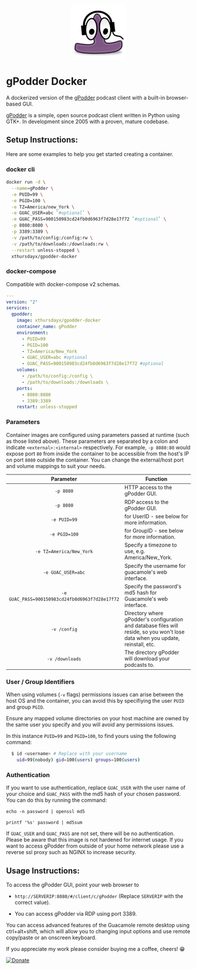 <p align="center">
    <img src="https://raw.githubusercontent.com/xthursdayx/docker-templates/master/images/gpodder-icon.png" alt="" width="150"/>  
</p>

# gPodder Docker

A dockerized version of the [gPodder](https://gpodder.github.io/) podcast client with a built-in browser-based GUI.

[gPodder](https://gpodder.github.io/) is a simple, open source podcast client written in Python using GTK+. In development since 2005 with a proven, mature codebase.

## Setup Instructions:

Here are some examples to help you get started creating a container.

### docker cli

```bash
docker run -d \
  --name=gPodder \
  -e PUID=99 \
  -e PGID=100 \
  -e TZ=America/new_York \
  -e GUAC_USER=abc `#optional` \
  -e GUAC_PASS=900150983cd24fb0d6963f7d28e17f72 `#optional` \
  -p 8080:8080 \
  -p 3389:3389 \
  -v /path/to/config:/config:rw \
  -v /path/to/downloads:/downloads:rw \
  --restart unless-stopped \
  xthursdayx/gpodder-docker
```

### docker-compose

Compatible with docker-compose v2 schemas.

```yaml
---
version: "2"
services:
  gpodder:
    image: xthursdayx/gpodder-docker
    container_name: gPodder
    environment:
      - PUID=99
      - PGID=100
      - TZ=America/New_York
      - GUAC_USER=abc #optional
      - GUAC_PASS=900150983cd24fb0d6963f7d28e17f72 #optional
    volumes:
      - /path/to/config:/config \
      - /path/to/downloads:/downloads \
    ports:
      - 8080:8080
      - 3389:3389
    restart: unless-stopped
```

### Parameters

Container images are configured using parameters passed at runtime (such as those listed above). These parameters are separated by a colon and indicate `<external>:<internal>` respectively. For example, `-p 8080:80` would expose port `80` from inside the container to be accessible from the host's IP on port `8080` outside the container. You can change the external/host port and volume mappings to suit your needs.

| Parameter | Function |
| :----: | --- |
| `-p 8080` | HTTP access to the gPodder GUI. |
| `-p 8080` | RDP access to the gPodder GUI. |
| `-e PUID=99` | for UserID - see below for more information. |
| `-e PGID=100` | for GroupID - see below for more information. |
| `-e TZ=America/New_York` | Specify a timezone to use, e.g. America/New_York. |
| `-e GUAC_USER=abc` | Specify the username for guacamole's web interface. |
| `-e GUAC_PASS=900150983cd24fb0d6963f7d28e17f72` | Specify the password's md5 hash for Guacamole's web interface. |
| `-v /config` | Directory where gPodder's configuration and database files will reside, so you won't lose data when you update, reinstall, etc.|
| `-v /downloads` | The directory gPodder will download your podcasts to. |

### User / Group Identifiers

When using volumes (`-v` flags) permissions issues can arise between the host OS and the container, you can avoid this by specifiying the user `PUID` and group `PGID`.

Ensure any mapped volume directories on your host machine are owned by the same user you specify and you will avoid any permissions issues.

In this instance `PUID=99` and `PGID=100`, to find yours using the following command:

```bash
  $ id <username> # Replace with your username
    uid=99(nobody) gid=100(users) groups=100(users)
```   

### Authentication

If you want to use authentication, replace `GUAC_USER` with the user name of your choice and `GUAC_PASS` with the md5 hash of your chosen password. You can do this by running the command: 
```
echo -n password | openssl md5
```
```
printf '%s' password | md5sum
```
If `GUAC_USER` and `GUAC_PASS` are not set, there will be no authentication. Please be aware that this image is not hardened for internet usage. If you want to access gPodder from outside of your home network please use a reverse ssl proxy such as NGINX to increase security.
  
## Usage Instructions:

To access the gPodder GUI, point your web browser to 

* `http://SERVERIP:8080/#/client/c/gPodder` (Replace `SERVERIP` with the correct value). 

* You can access gPodder via RDP using port 3389. 

You can access advanced features of the Guacamole remote desktop using ctrl+alt+shift, which will allow you to changing input options and use remote copy/paste or an onscreen keyboard.

If you appreciate my work please consider buying me a coffee, cheers! 😁

<a href="https://www.buymeacoffee.com/xthursdayx"><img src="https://www.paypal.com/en_US/i/btn/btn_donate_SM.gif" alt="Donate" style="width:74px;height:auto;" width="74"></a>
